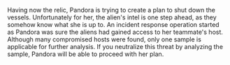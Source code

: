 Having now the relic, Pandora is trying to create a plan to shut down the vessels. Unfortunately for her, the alien's intel is one step ahead, as they somehow know what she is up to. An incident response operation started as Pandora was sure the aliens had gained access to her teammate's host. Although many compromised hosts were found, only one sample is applicable for further analysis. If you neutralize this threat by analyzing the sample, Pandora will be able to proceed with her plan.
